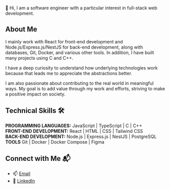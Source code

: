 👋 Hi, I am a software engineer with a particular interest in full-stack web development.

## About Me

I mainly work with React for front-end development and Node.js/Express.js/NestJS for back-end development, along with databases, Git, Docker, and various other tools. In addition, I have built many projects using C and C++.

I have a deep curiosity to understand how underlying technologies work because that leads me to appreciate the abstractions better.

I am also passionate about contributing to the real world in meaningful ways. My goal is to add value through my work and efforts, striving to make a positive impact on society.

## Technical Skills 🛠️

**PROGRAMMING LANGUAGES:** JavaScript | TypeScript | C | C++  
**FRONT-END DEVELOPMENT:** React | HTML | CSS | Tailwind CSS  
**BACK-END DEVELOPMENT:** Node.js | Express.js | NestJS | PostgreSQL  
**TOOLS** Git | Docker | Docker Compose | Figma

## Connect with Me 📬

- 📫 [Email](hamidnajielidrissi@gmail.com)
- 🔗 [LinkedIn](https://www.linkedin.com/in/hamidnaji/)
